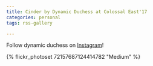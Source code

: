 ```yaml
---
title: Cinder by Dynamic Duchess at Colossal East'17
categories: personal
tags: rss-gallery

---
```


Follow dynamic duchess on [Instagram](https://www.instagram.com/dynamic_duchess_cosplay)!

{% flickr_photoset 72157687124414782 "Medium" %}